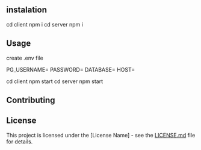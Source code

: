 ## instalation

cd client
npm i
cd server
npm i

## Usage

create .env file

PG_USERNAME=
PASSWORD=
DATABASE=
HOST=


cd client
npm start
cd server
npm start

## Contributing

## License

This project is licensed under the [License Name] - see the [LICENSE.md](LICENSE.md) file for details.
